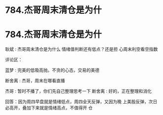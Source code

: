 # 784.杰哥周末清仓是为什

# 784.杰哥周末清仓是为什

耿斌 : 杰哥周末清仓是为什么 情绪值判断还有低点？还是担 心周末利空看空指数

评论区：

蓝梦 : 完美的低吸高抛。不贪的心态，交易的美德

断舍离 : 杰哥，周末在哪看直播

杰哥 : 暂时不播了，你们先自己整理思考一下 断舍离 : 好的，正在整理和消化

回答：因为周四早盘就是情绪低点，周四全天反弹，又因为晚 上美股反弹，次日必高开，叠加下来就是情绪高点，不值得开 仓